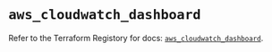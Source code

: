 # `aws_cloudwatch_dashboard`

Refer to the Terraform Registory for docs: [`aws_cloudwatch_dashboard`](https://registry.terraform.io/providers/hashicorp/aws/5.19.0/docs/resources/cloudwatch_dashboard).
